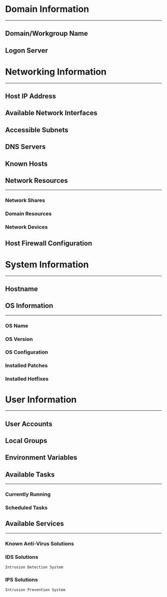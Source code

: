 # Domain Information
***
## Domain/Workgroup Name
## Logon Server

# Networking Information
***
## Host IP Address
## Available Network Interfaces
## Accessible Subnets
## DNS Servers
## Known Hosts
## Network Resources
***
### Network Shares
### Domain Resources
### Network Devices
## Host Firewall Configuration

# System Information
***
## Hostname
## OS Information
***
### OS Name
### OS Version
### OS Configuration
### Installed Patches
### Installed Hotfixes

# User Information
***
## User Accounts
## Local Groups
## Environment Variables
## Available Tasks
***
### Currently Running
### Scheduled Tasks
## Available Services
***
### Known Anti-Virus Solutions
### IDS Solutions
	Intrusion Detection System
### IPS Solutions
	Intrusion Prevention System



